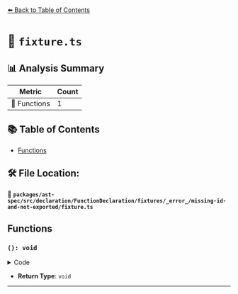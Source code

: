 [⬅️ Back to Table of Contents](../../../../../../../../index.md)

# 📄 `fixture.ts`

## 📊 Analysis Summary

| Metric | Count |
|--------|-------|
| 🔧 Functions | 1 |

## 📚 Table of Contents

- [Functions](#functions)

## 🛠️ File Location:
📂 **`packages/ast-spec/src/declaration/FunctionDeclaration/fixtures/_error_/missing-id-and-not-exported/fixture.ts`**

## Functions

### `(): void`

<details><summary>Code</summary>

```ts
function () {}
```
</details>

- **Return Type**: `void`

---